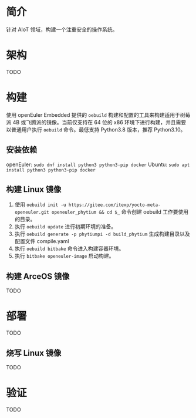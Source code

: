 # 简介
针对 AIoT 领域，构建一个注重安全的操作系统。

# 架构
TODO

# 构建
使用 openEuler Embedded 提供的 `oebuild` 构建和配置的工具来构建适用于树莓派 4B 或飞腾派的镜像。当前仅支持在 64 位的 x86 环境下进行构建，并且需要以普通用户执行 `oebuild` 命令。最低支持 Python3.8 版本，推荐 Python3.10。

## 安装依赖
openEuler: `sudo dnf install python3 python3-pip docker`
Ubuntu: `sudo apt install python3 python3-pip docker`

## 构建 Linux 镜像

1. 使用 `oebuild init -u https://gitee.com/itexp/yocto-meta-openeuler.git openeuler_phytium && cd $_` 命令创建 oebuild 工作要使用的目录。
2. 执行 `oebuild update` 进行初期环境的准备。
3. 执行 `oebuild generate -p phytiumpi -d build_phytium` 生成构建目录以及配置文件 compile.yaml
4. 执行 `oebuild bitbake` 命令进入构建容器环境。
5. 执行 `bitbake openeuler-image` 启动构建。

## 构建 ArceOS 镜像
TODO

# 部署
TODO

## 烧写 Linux 镜像
TODO

# 验证

TODO
